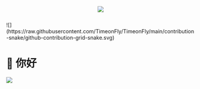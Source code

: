 <h1 align="center"> <img src="https://readme-typing-svg.herokuapp.com/?lines=console.log(%22Hello%2C%20World!%22);生以悦己 非困于人&center=true&size=27"> </a> </h1>
![](https://raw.githubusercontent.com/TimeonFly/TimeonFly/main/contribution-snake/github-contribution-grid-snake.svg)

# 👋 你好

![](https://readme-typing-svg.herokuapp.com?font=Fira+Code&pause=1000&width=435&lines=print('Hellow+Feature!'))
